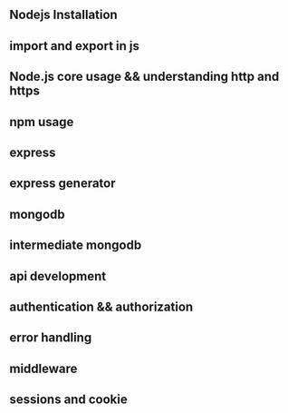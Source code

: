 ## Nodejs Installation
## import and export in js
## Node.js core usage && understanding http and https
## npm usage
## express
## express generator
##  mongodb 
## intermediate mongodb
## api development
## authentication && authorization
## error handling
## middleware
## sessions and cookie
##
